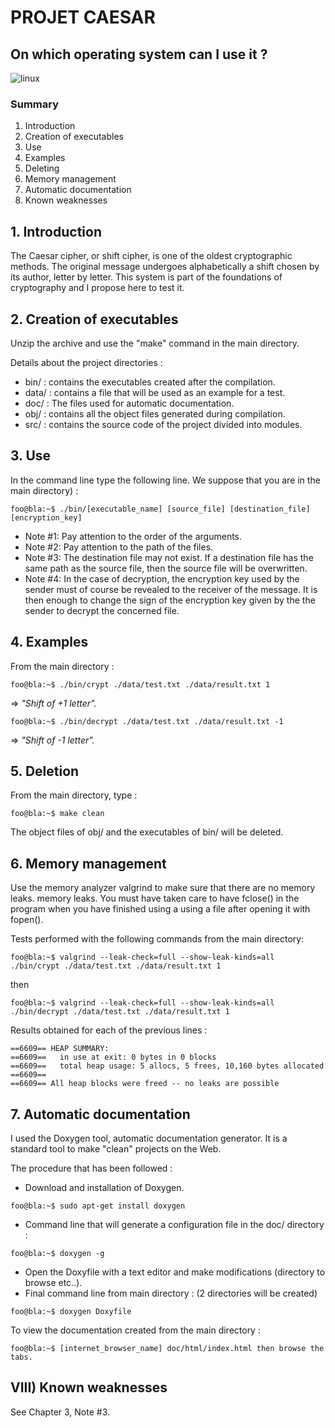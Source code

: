 # PROJET CAESAR

## On which operating system can I use it ?
<img alt="linux" src="https://img.shields.io/badge/Linux-FCC624?style=for-the-badge&logo=linux&logoColor=black"/>

### Summary
1. Introduction
2. Creation of executables
3. Use
4. Examples
5. Deleting
6. Memory management
7. Automatic documentation
8. Known weaknesses

## 1. Introduction
The Caesar cipher, or shift cipher, is one of the oldest cryptographic methods.
The original message undergoes alphabetically a shift chosen by its author, letter by letter.
This system is part of the foundations of cryptography and I propose here to test it.

## 2. Creation of executables
Unzip the archive and use the "make" command in the main directory.

Details about the project directories :

* bin/ : contains the executables created after the compilation.
* data/ : contains a file that will be used as an example for a test.
* doc/ : The files used for automatic documentation.
* obj/ : contains all the object files generated during compilation.
* src/ : contains the source code of the project divided into modules.

## 3. Use
In the command line type the following line. We suppose that you are in the main directory) :

```console
foo@bla:~$ ./bin/[executable_name] [source_file] [destination_file] [encryption_key]
```

- Note #1: Pay attention to the order of the arguments.
- Note #2: Pay attention to the path of the files.
- Note #3: The destination file may not exist. If a destination file has the same path as the source file, then the source file will be overwritten.
- Note #4: In the case of decryption, the encryption key used by the sender must of course be revealed to the receiver of the message.
  It is then enough to change the sign of the encryption key given by the the sender to decrypt the concerned file.

## 4. Examples
From the main directory :

```console
foo@bla:~$ ./bin/crypt ./data/test.txt ./data/result.txt 1
```
=> _"Shift of +1 letter"._

```console
foo@bla:~$ ./bin/decrypt ./data/test.txt ./data/result.txt -1
```
=> _"Shift of -1 letter"._

## 5. Deletion

From the main directory, type :

```console
foo@bla:~$ make clean
```

The object files of obj/ and the executables of bin/ will be deleted.

## 6. Memory management

Use the memory analyzer valgrind to make sure that there are no memory leaks.
memory leaks.
You must have taken care to have fclose() in the program when you have finished using a
using a file after opening it with fopen().

Tests performed with the following commands from the main directory:
```console
foo@bla:~$ valgrind --leak-check=full --show-leak-kinds=all ./bin/crypt ./data/test.txt ./data/result.txt 1
```
then
```console
foo@bla:~$ valgrind --leak-check=full --show-leak-kinds=all ./bin/decrypt ./data/test.txt ./data/result.txt 1
```

Results obtained for each of the previous lines :
```console
==6609== HEAP SUMMARY:
==6609==   in use at exit: 0 bytes in 0 blocks
==6609==   total heap usage: 5 allocs, 5 frees, 10,160 bytes allocated
==6609== 
==6609== All heap blocks were freed -- no leaks are possible
```

## 7. Automatic documentation

I used the Doxygen tool, automatic documentation generator.
It is a standard tool to make "clean" projects on the Web.

The procedure that has been followed :

- Download and installation of Doxygen.
```console
foo@bla:~$ sudo apt-get install doxygen
```

- Command line that will generate a configuration file in the doc/ directory :
```console
foo@bla:~$ doxygen -g
```
- Open the Doxyfile with a text editor and make modifications (directory to browse etc..).
- Final command line from main directory : (2 directories will be created)
```console
foo@bla:~$ doxygen Doxyfile
```

To view the documentation created from the main directory :
```console
foo@bla:~$ [internet_browser_name] doc/html/index.html then browse the tabs.
```

## VIII) Known weaknesses
See Chapter 3, Note #3.